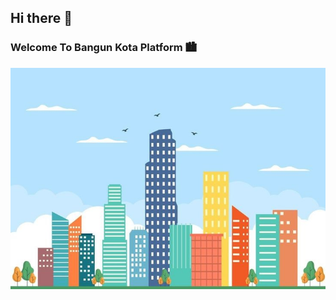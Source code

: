 ## Hi there 👋
### Welcome To Bangun Kota Platform 🏙️

<picture>
  <source media="(prefers-color-scheme: dark)" srcset="icon.jpg">
  <source media="(prefers-color-scheme: light)" srcset="icon.jpg">
  <img alt="Shows an illustrated sun in light mode and a moon with stars in dark mode." src="icon.jpg">
</picture>
